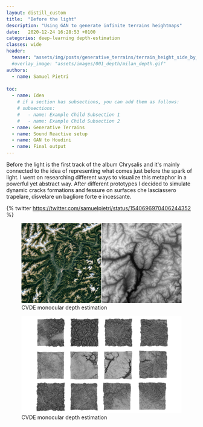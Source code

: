 ```yaml
---
layout: distill_custom
title:  "Before the light"
description: "Using GAN to generate infinite terrains heightmaps"
date:   2020-12-24 16:28:53 +0100
categories: deep-learning depth-estimation
classes: wide
header:
  teaser: "assets/img/posts/generative_terrains/terrain_height_side_by_side.png"
  #overlay_image: "assets/images/001_depth/milan_depth.gif"
authors:
  - name: Samuel Pietri

toc:
  - name: Idea
    # if a section has subsections, you can add them as follows:
    # subsections:
    #   - name: Example Child Subsection 1
    #   - name: Example Child Subsection 2
  - name: Generative Terrains
  - name: Sound Reactive setup
  - name: GAN to Houdini
  - name: Final output
---
```


Before the light is the first track of the album Chrysalis and it's mainly connected to the idea of representing what comes just before the spark of light. I went on researching different ways to visualize this metaphor in a powerful yet abstract way. After different prototypes I decided to simulate dynamic cracks formations and fessure on surfaces che lasciassero trapelare, disvelare un bagliore forte e incessante. 

{% twitter https://twitter.com/samuelpietri/status/1540696970406244352 %}

<figure>
    <img src="/assets/img/posts/generative_terrains/terrain_height_side_by_side.png">
    <figcaption>CVDE monocular depth estimation</figcaption>
</figure>




<figure>
    <img src="/assets/img/posts/generative_terrains/terrain_collage.png">
    <figcaption>CVDE monocular depth estimation</figcaption>
</figure>


